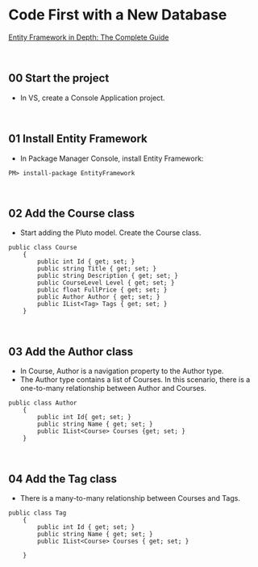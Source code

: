 # Code First with a New Database
[Entity Framework in Depth: The Complete Guide](https://www.udemy.com/entity-framework-tutorial/)

&nbsp;
## 00 Start the project
* In VS, create a Console Application project.

&nbsp;
## 01 Install Entity Framework
* In Package Manager Console, install Entity Framework:
```
PM> install-package EntityFramework
```

&nbsp;
## 02 Add the Course class
* Start adding the Pluto model. Create the Course class.
```
public class Course
    {
        public int Id { get; set; }
        public string Title { get; set; }
        public string Description { get; set; }
        public CourseLevel Level { get; set; }
        public float FullPrice { get; set; }
        public Author Author { get; set; }
        public IList<Tag> Tags { get; set; }
    }
```

&nbsp;
## 03 Add the Author class
* In Course, Author is a navigation property to the Author type.
* The Author type contains a list of Courses. In this scenario, there is a one-to-many relationship between Author and Courses.
```
public class Author
    {
        public int Id{ get; set; }
        public string Name { get; set; }
        public IList<Course> Courses {get; set; }
    }
```

&nbsp;
## 04 Add the Tag class
* There is a many-to-many relationship between Courses and Tags.
```
public class Tag
    {
        public int Id { get; set; }
        public string Name { get; set; }
        public IList<Course> Courses { get; set; }

    }
```
